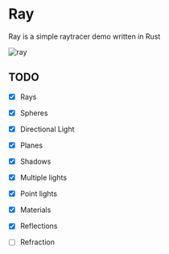 # Ray
Ray is a simple raytracer demo written in Rust

![ray](https://user-images.githubusercontent.com/43417195/150047210-02ea2e2d-df63-4ce1-994c-3c8c029e0abf.png)

## TODO
- [x] Rays
- [x] Spheres 
- [x] Directional Light 
- [x] Planes
- [x] Shadows
- [x] Multiple lights
- [x] Point lights
- [x] Materials 
- [x] Reflections
- [ ] Refraction


